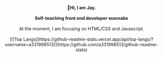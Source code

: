 
<p align="center">
  <b> 👋Hi, I am Jay.</b><br>
  <br>
  <b>Self-teaching front end developer wannabe</b>
  <br>
  <br>
   At the moment, I am focusing on HTML/CSS and Javascript.
  <br>
  <br>
[![Top Langs](https://github-readme-stats.vercel.app/api/top-langs/?username=a331998513)](https://github.com/a331998513/github-readme-stats)
</p>


<!--
**a331998513/a331998513** is a ✨ _special_ ✨ repository because its `README.md` (this file) appears on your GitHub profile.

Here are some ideas to get you started:

- 🔭 I’m currently working on ...
- 🌱 I’m currently learning ...
- 👯 I’m looking to collaborate on ...
- 🤔 I’m looking for help with ...
- 💬 Ask me about ...
- 📫 How to reach me: ...
- 😄 Pronouns: ...
- ⚡ Fun fact: ...
-->
